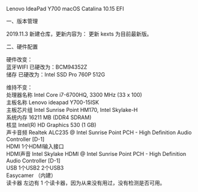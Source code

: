 Lenovo IdeaPad Y700 macOS Catalina 10.15 EFI

一、版本管理

2019.11.3  新建仓库，更新内容为： 更新 kexts 为目前最新版。

二、硬件配置

硬件改变：  
蓝牙WIFI        已硬改为：BCM94352Z  
储存            已硬改为：Intel SSD Pro 760P 512G  
  
维持不变：  
处理器名称      Intel Core i7-6700HQ, 3300 MHz (33 x 100)  
主板名称        Lenovo ideapad Y700-15ISK  
主板芯片组      Intel Sunrise Point HM170, Intel Skylake-H  
系统内存        16211 MB (DDR4 SDRAM)  
核显           Intel(R) HD Graphics 530 (1 GB)  
声卡音频        Realtek ALC235 @ Intel Sunrise Point PCH - High Definition Audio Controller [D-1]  
HDMI          1个HDMI输入接口  
HDMI声音       Intel Skylake HDMI @ Intel Sunrise Point PCH - High Definition Audio Controller [D-1]  
USB           1个USB2  2个USB3  
Easycamer    （内建）    
读卡器         左边有 1 个读卡器，因为从来没有用过，没有检测是否可用。  

